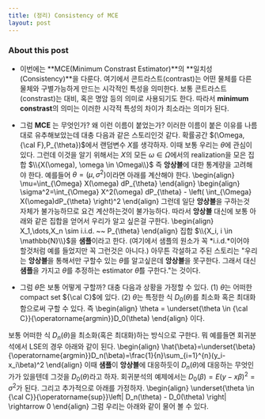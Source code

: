 ```yaml
---
title: (정리) Consistency of MCE
layout: post 
---
```


### About this post
- 이번에는 **MCE(Minimum Constrast Estimator)**의 **일치성(Consistency)**을 다룬다. 여기에서 콘트라스트(contrast)는 어떤 물체를 다른 물체와 구별가능하게 만드는 시각적인 특성을 의미한다. 보통 콘트라스트(constrast)는 대비, 혹은 명암 등의 의미로 사용되기도 한다. 따라서 **minimum constrast**의 의미는 이러한 시각적 특성의 차이가 최소라는 의미가 된다. 
- 그럼 **MCE** 는 무엇인가? 왜 이런 이름이 붙었는가? 이러한 이름이 붙은 이유를 나름대로 유추해보았는데 대충 다음과 같은 스토리인것 같다. 확률공간 $(\Omega,{\cal F},P_{\theta})$에서 랜덤변수 $X$를 생각하자. 이때 보통 우리는 $\theta$에 관심이 있다. 그런데 이것을 알기 위해서는 $X$의 모든 $\omega \in \Omega$에서의 realization을 모은 집합 $\\{X(\omega), \omega \in \Omega\\}$ 즉 **앙상블**에 대한 통계량을 고려해야 한다. 예를들어 $\theta=(\mu,\sigma^2)$이라면 아래를 계산해야 한다. 
\begin{align}
\mu=\int_{\Omega} X(\omega) dP_{\theta} 
\end{align}
\begin{align}
\sigma^2=\int_{\Omega} X^2(\omega) dP_{\theta} - \left( \int_{\Omega} X(\omega)dP_{\theta} \right)^2
\end{align}
그런데 일단 **앙상블**을 구하는것 자체가 불가능하므로 요건 계산하는것이 불가능하다. 따라서 **앙상블** 대신에 보통 아래와 같은 집합을 얻어서 우리가 알고 싶은걸 구한다. 
\begin{align}
X_1,\dots,X_n \sim i.i.d. ~~ P_{\theta}
\end{align}
집합 $\\{X_i, i \in \mathbb{N}\\}$을 **샘플**이라고 한다. (여기에서 샘플의 원소가 꼭 *i.i.d.*이어야 할것처럼 예를 들었지만 꼭 그런것은 아니다.) 아무튼 각설하고 주된 스토리는 "우리는 **앙상블**을 통해서만 구할수 있는 $\theta$를 알고싶은데 **앙상블**을 못구한다. 그래서 대신 **샘플**을 가지고 $\theta$를 추정하는 estimator $\hat{\theta}$를 구한다."는 것이다. 

- 그럼 $\hat{\theta}$은 보통 어떻게 구할까? 대충 다음과 상황을 가정할 수 있다. (1) $\theta$는 어떠한 compact set ${\cal C}$에 있다. (2) $\theta$는 특정한 식 $D_0(\theta)$를 최소화 혹은 최대화 함으로써 구할 수 있다. 즉 
\begin{align}
\theta = \underset{\theta \in {\cal C}}{\operatorname{argmin}}D_0(\theta)
\end{align}
이다. 



보통 어떠한 식 $D_n(\theta)$을 최소화(혹은 최대화)하는 방식으로 구한다. 뭐 예를들면 회귀분석에서 LSE의 경우 아래와 같이 된다. 
\begin{align}
\hat{\beta}=\underset{\beta}{\operatorname{argmin}}D_n(\beta)=\frac{1}{n}\sum_{i=1}^{n}(y_i-x_i\beta)^2
\end{align}
이때 **샘플**이 **앙상블**에 대응하듯이 $D_n(\theta)$에 대응하는 무엇인가가 있을텐데 그것을 $D_0(\theta)$라고 하자. 회귀분석의 예제에서는 $D_0(\beta)=E(y-x\beta)^2=\sigma^2$가 된다. 그리고 추가적으로 아래를 가정하자. 
\begin{align}
\underset{\theta \in {\cal C}}{\operatorname{sup}}\left| D_n(\theta) - D_0(\theta) \right| \rightarrow 0 
\end{align}
그럼 우리는 아래와 같이 물어 볼 수 있다. 


